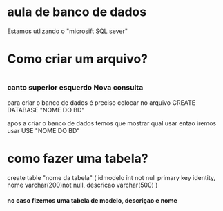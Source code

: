 <h1>aula de banco de dados </h1>

<p>Estamos utlizando o "microsift SQL sever"</p>

<h1>Como criar um arquivo?<h1>

<h3>canto superior esquerdo <strog>Nova consulta</strog> </h3>

<p>para criar o banco de dados é preciso colocar no arquivo <strog>CREATE DATABASE "NOME DO BD"</strog></p>

<p>apos a criar o banco de dados temos que mostrar qual usar entao iremos usar <strog>USE "NOME DO BD"</strog></p>

<h1>como fazer uma tabela?</h1>

<p>create table "nome da tabela"
(
	idmodelo int not null primary key identity,
	nome varchar(200)not null,
	descricao varchar(500)
)
</p>

<h4> no caso fizemos uma tabela de modelo, descriçao e nome</h4>


